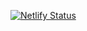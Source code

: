 [![Netlify Status](https://api.netlify.com/api/v1/badges/ed34730d-d6f9-4e75-bb4a-e36143d42dfc/deploy-status)](https://app.netlify.com/sites/giongnetwork/deploys)